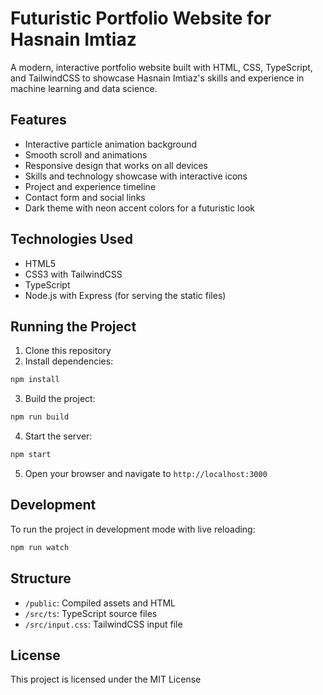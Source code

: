 # Futuristic Portfolio Website for Hasnain Imtiaz

A modern, interactive portfolio website built with HTML, CSS, TypeScript, and TailwindCSS to showcase Hasnain Imtiaz's skills and experience in machine learning and data science.

## Features

- Interactive particle animation background
- Smooth scroll and animations
- Responsive design that works on all devices
- Skills and technology showcase with interactive icons
- Project and experience timeline
- Contact form and social links
- Dark theme with neon accent colors for a futuristic look

## Technologies Used

- HTML5
- CSS3 with TailwindCSS
- TypeScript
- Node.js with Express (for serving the static files)

## Running the Project

1. Clone this repository
2. Install dependencies:
```bash
npm install
```
3. Build the project:
```bash
npm run build
```
4. Start the server:
```bash
npm start
```
5. Open your browser and navigate to `http://localhost:3000`

## Development

To run the project in development mode with live reloading:

```bash
npm run watch
```

## Structure

- `/public`: Compiled assets and HTML
- `/src/ts`: TypeScript source files
- `/src/input.css`: TailwindCSS input file

## License

This project is licensed under the MIT License